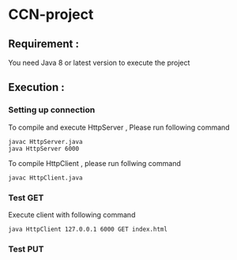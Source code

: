 # CCN-project

## Requirement :
You need Java 8 or latest version to execute the project

## Execution :

### Setting up connection
To compile and execute HttpServer , Please run following command

```
javac HttpServer.java
java HttpServer 6000
```
To compile HttpClient , please run follwing command
```
javac HttpClient.java
```

### Test GET 
Execute client with following command
```
java HttpClient 127.0.0.1 6000 GET index.html
```
### Test PUT
